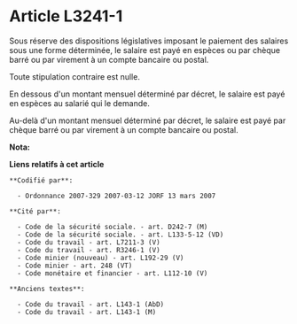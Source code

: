 # Article L3241-1

Sous réserve des dispositions législatives imposant le paiement des salaires sous une forme déterminée, le salaire est payé
en espèces ou par chèque barré ou par virement à un compte bancaire ou postal.

Toute stipulation contraire est nulle.

En dessous d'un montant mensuel déterminé par décret, le salaire est payé en espèces au salarié qui le demande.

Au-delà d'un montant mensuel déterminé par décret, le salaire est payé par chèque barré ou par virement à un compte bancaire
ou postal.

**Nota:**



**Liens relatifs à cet article**

	**Codifié par**:

	  - Ordonnance 2007-329 2007-03-12 JORF 13 mars 2007

	**Cité par**:

	  - Code de la sécurité sociale. - art. D242-7 (M)
	  - Code de la sécurité sociale. - art. L133-5-12 (VD)
	  - Code du travail - art. L7211-3 (V)
	  - Code du travail - art. R3246-1 (V)
	  - Code minier (nouveau) - art. L192-29 (V)
	  - Code minier - art. 248 (VT)
	  - Code monétaire et financier - art. L112-10 (V)

	**Anciens textes**:

	  - Code du travail - art. L143-1 (AbD)
	  - Code du travail - art. L143-1 (M)
